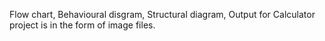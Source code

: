 Flow chart, Behavioural disgram, Structural diagram, Output for Calculator project is in the form of image files.
